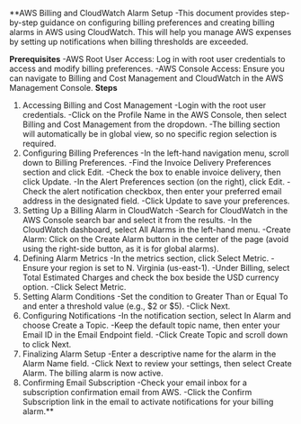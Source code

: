 **AWS Billing and CloudWatch Alarm Setup
    -This document provides step-by-step guidance on configuring billing preferences and creating billing alarms in AWS using CloudWatch. This will help you manage AWS expenses by setting up 
    notifications when billing thresholds are exceeded.

**Prerequisites**
    -AWS Root User Access: Log in with root user credentials to access and modify billing preferences.
    -AWS Console Access: Ensure you can navigate to Billing and Cost Management and CloudWatch in the AWS Management Console.
**Steps**
1. Accessing Billing and Cost Management
    -Login with the root user credentials.
    -Click on the Profile Name in the AWS Console, then select Billing and Cost Management from the dropdown.
    -The billing section will automatically be in global view, so no specific region selection is required.
2. Configuring Billing Preferences
    -In the left-hand navigation menu, scroll down to Billing Preferences.
    -Find the Invoice Delivery Preferences section and click Edit.
    -Check the box to enable invoice delivery, then click Update.
    -In the Alert Preferences section (on the right), click Edit.
    -Check the alert notification checkbox, then enter your preferred email address in the designated field.
    -Click Update to save your preferences.
3. Setting Up a Billing Alarm in CloudWatch
    -Search for CloudWatch in the AWS Console search bar and select it from the results.
    -In the CloudWatch dashboard, select All Alarms in the left-hand menu.
    -Create Alarm: Click on the Create Alarm button in the center of the page (avoid using the right-side button, as it is for global alarms).
4. Defining Alarm Metrics
    -In the metrics section, click Select Metric.
    -Ensure your region is set to N. Virginia (us-east-1).
    -Under Billing, select Total Estimated Charges and check the box beside the USD currency option.
    -Click Select Metric.
5. Setting Alarm Conditions
    -Set the condition to Greater Than or Equal To and enter a threshold value (e.g., $2 or $5).
    -Click Next.
6. Configuring Notifications
    -In the notification section, select In Alarm and choose Create a Topic.
    -Keep the default topic name, then enter your Email ID in the Email Endpoint field.
    -Click Create Topic and scroll down to click Next.
7. Finalizing Alarm Setup
    -Enter a descriptive name for the alarm in the Alarm Name field.
    -Click Next to review your settings, then select Create Alarm. The billing alarm is now active.
8. Confirming Email Subscription
    -Check your email inbox for a subscription confirmation email from AWS.
    -Click the Confirm Subscription link in the email to activate notifications for your billing alarm.**
